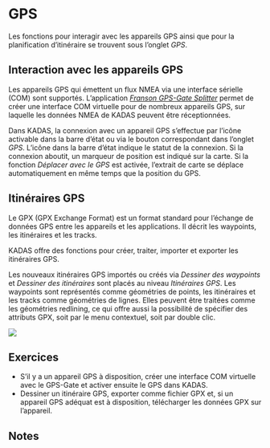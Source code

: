# GPS

Les fonctions pour interagir avec les appareils GPS ainsi que pour la planification d’itinéraire se trouvent sous l’onglet *GPS*.

## Interaction avec les appareils GPS

Les appareils GPS qui émettent un flux NMEA via une interface sérielle (COM) sont supportés. L’application [*Franson GPS-Gate Splitter*](http://gpsgate.com/products/gpsgate_client) permet de créer une interface COM virtuelle pour de nombreux appareils GPS, sur laquelle les données NMEA de KADAS peuvent être réceptionnées.

Dans KADAS, la connexion avec un appareil GPS s’effectue par l’icône activable dans la barre d’état ou via le bouton correspondant dans l’onglet *GPS*. L’icône dans la barre d’état indique le statut de la connexion. Si la connexion aboutit, un marqueur de position est indiqué sur la carte. Si la fonction *Déplacer avec le GPS* est activée, l’extrait de carte se déplace automatiquement en même temps que la position du GPS.

## Itinéraires GPS

Le GPX (GPX Exchange Format) est un format standard pour l’échange de données GPS entre les appareils et les applications. Il décrit les waypoints, les itinéraires et les tracks.

KADAS offre des fonctions pour créer, traiter, importer et exporter les itinéraires GPS.

Les nouveaux itinéraires GPS importés ou créés via *Dessiner des waypoints* et *Dessiner des itinéraires* sont placés au niveau *Itinéraires GPS*. Les waypoints sont représentés comme géométries de points, les itinéraires et les tracks comme géométries de lignes. Elles peuvent être traitées comme les géométries redlining, ce qui offre aussi la possibilité de spécifier des attributs GPX, soit par le menu contextuel, soit par double clic.

<img src="../media/image9.png"/>

## Exercices

-   S’il y a un appareil GPS à disposition, créer une interface COM virtuelle avec le GPS-Gate et activer ensuite le GPS dans KADAS.
-   Dessiner un itinéraire GPS, exporter comme fichier GPX et, si un appareil GPS adéquat est à disposition, télécharger les données GPX sur l’appareil.

## Notes
